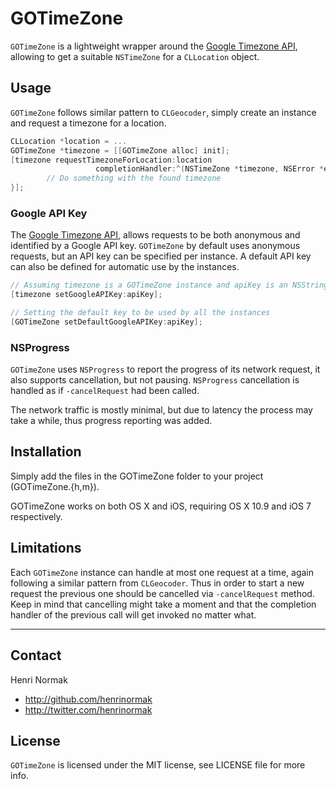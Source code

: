 GOTimeZone
==========

`GOTimeZone` is a lightweight wrapper around the [Google Timezone API](https://developers.google.com/maps/documentation/timezone/), allowing to get a suitable `NSTimeZone` for a `CLLocation` object.

## Usage

`GOTimeZone` follows similar pattern to `CLGeocoder`, simply create an instance and request a timezone for a location.

```objective-c
CLLocation *location = ...
GOTimeZone *timezone = [[GOTimeZone alloc] init];
[timezone requestTimezoneForLocation:location 
				   completionHandler:^(NSTimeZone *timezone, NSError *error) {
        // Do something with the found timezone
}];
```

### Google API Key

The [Google Timezone API](https://developers.google.com/maps/documentation/timezone/), allows requests to be both anonymous and identified by a Google API key. `GOTimeZone` by default uses anonymous requests, but an API key can be specified per instance. A default API key can also be defined for automatic use by the instances.

```objective-c
// Assuming timezone is a GOTimeZone instance and apiKey is an NSString containing the key
[timezone setGoogleAPIKey:apiKey];

// Setting the default key to be used by all the instances
[GOTimeZone setDefaultGoogleAPIKey:apiKey];
```

### NSProgress

`GOTimeZone` uses `NSProgress` to report the progress of its network request, it also supports cancellation, but not pausing. `NSProgress` cancellation is handled as if `-cancelRequest` had been called.

The network traffic is mostly minimal, but due to latency the process may take a while, thus progress reporting was added.

## Installation

Simply add the files in the GOTimeZone folder to your project (GOTimeZone.{h,m}).

GOTimeZone works on both OS X and iOS, requiring OS X 10.9 and iOS 7 respectively.

## Limitations

Each `GOTimeZone` instance can handle at most one request at a time, again following a similar pattern from `CLGeocoder`. Thus in order to start a new request the previous one should be cancelled via `-cancelRequest` method. Keep in mind that cancelling might take a moment and that the completion handler of the previous call will get invoked no matter what.

---

## Contact

Henri Normak

- http://github.com/henrinormak
- http://twitter.com/henrinormak

## License

`GOTimeZone` is licensed under the MIT license, see LICENSE file for more info.